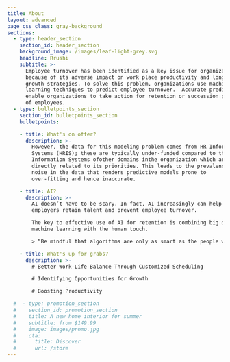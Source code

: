 ```yaml
---
title: About
layout: advanced
page_css_class: gray-background
sections:
  - type: header_section
    section_id: header_section
    background_image: /images/leaf-light-grey.svg
    headline: Rrushi
    subtitle: >-
      Employee turnover has been identified as a key issue for organizations
      because of its adverse impact on work place productivity and long term
      growth strategies. To solve this problem, organizations use machine
      learning techniques to predict employee turnover.  Accurate predictions
      enable organizations to take action for retention or succession planning
      of employees.
  - type: bulletpoints_section
    section_id: bulletpoints_section
    bulletpoints:

    - title: What's on offer?
      description: >-
        However, the data for this modeling problem comes from HR Information
        Systems (HRIS); these are typically under-funded compared to the
        Information Systems ofother domains inthe organization which are
        directly related to its priorities. This leads to the prevalence of
        noise in the data that renders predictive models prone to
        over-fitting and hence inaccurate.

    - title: AI?
      description: >-
        AI doesn’t have to be scary. In fact, AI increasingly can help
        employers retain talent and prevent employee turnover.

        The key to effective use of AI for retention is combining big data and
        machine learning with the human touch.

        > “Be mindful that algorithms are only as smart as the people who write them.”

    - title: What's up for grabs?
      description: >-
        # Better Work-Life Balance Through Customized Scheduling

        # Identifying Opportunities for Growth

        # Boosting Productivity

  #  - type: promotion_section
  #    section_id: promotion_section
  #    title: A new home interior for summer
  #    subtitle: from $149.99
  #    image: images/promo.jpg
  #    cta:
  #      title: Discover
  #      url: /store
---
```

